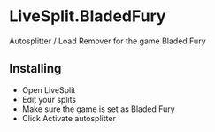 # LiveSplit.BladedFury
Autosplitter / Load Remover for the game Bladed Fury

## Installing
  - Open LiveSplit
  - Edit your splits
  - Make sure the game is set as Bladed Fury
  - Click Activate autosplitter